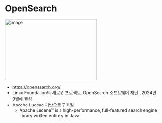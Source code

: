 # OpenSearch
<img width="300" height="200" alt="image" src="https://github.com/user-attachments/assets/a333a5b7-7047-4517-8884-0cf08fdbeb77" />

* https://opensearch.org/
* Linux Foundation의 새로운 프로젝트, OpenSearch 소프트웨어 재단 , 2024년 9월에 결성
* Apache Lucene 기반으로 구축됨
  * Apache Lucene™ is a high-performance, full-featured search engine library written entirely in Java
